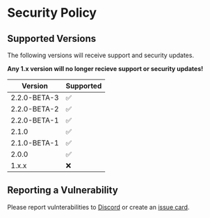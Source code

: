 # Security Policy

## Supported Versions
The following versions will receive support and security updates.

**Any 1.x version will no longer recieve support or security updates!**

| Version | Supported          |
| ------- | ------------------ |
| 2.2.0-BETA-3 | ✅ |
| 2.2.0-BETA-2 | ✅ |
| 2.2.0-BETA-1 | ✅ |
|2.1.0 | ✅ |
| 2.1.0-BETA-1 | ✅ |
|  2.0.0   | :white_check_mark: |
| 1.x.x   | :x: |
## Reporting a Vulnerability

Please report vulnterabilities to [Discord](https://discord.negative.games) or create an [issue card](https://github.com/Negative-Games/Framework/issues).
